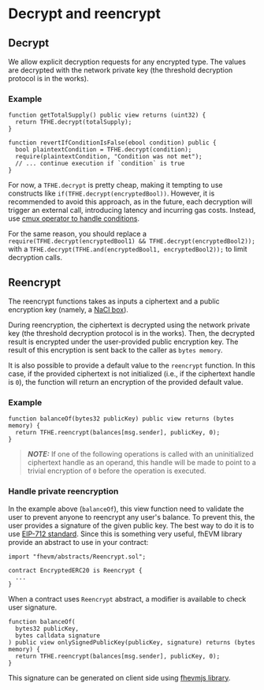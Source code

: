 # Decrypt and reencrypt

## Decrypt

We allow explicit decryption requests for any encrypted type. The values are decrypted with the network private key (the threshold decryption protocol is in the works).

### Example

```solidity
function getTotalSupply() public view returns (uint32) {
  return TFHE.decrypt(totalSupply);
}

function revertIfConditionIsFalse(ebool condition) public {
  bool plaintextCondition = TFHE.decrypt(condition);
  require(plaintextCondition, "Condition was not met");
  // ... continue execution if `condition` is true
}
```

For now, a `TFHE.decrypt` is pretty cheap, making it tempting to use constructs like `if(TFHE.decrypt(encryptedBool))`. However, it is recommended to avoid this approach, as in the future, each decryption will trigger an external call, introducing latency and incurring gas costs. Instead, use [cmux operator to handle conditions](conditions.md).

For the same reason, you should replace a `require(TFHE.decrypt(encryptedBool1) && TFHE.decrypt(encryptedBool2));` with a `TFHE.decrypt(TFHE.and(encryptedBool1, encryptedBool2));` to limit decryption calls.

## Reencrypt

The reencrypt functions takes as inputs a ciphertext and a public encryption key (namely, a [NaCl box](https://nacl.cr.yp.to/index.html)).

During reencryption, the ciphertext is decrypted using the network private key (the threshold decryption protocol is in the works).
Then, the decrypted result is encrypted under the user-provided public encryption key.
The result of this encryption is sent back to the caller as `bytes memory`.

It is also possible to provide a default value to the `reencrypt` function.
In this case, if the provided ciphertext is not initialized (i.e., if the ciphertext handle is `0`), the function will return an encryption of the provided default value.

### Example

```solidity
function balanceOf(bytes32 publicKey) public view returns (bytes memory) {
  return TFHE.reencrypt(balances[msg.sender], publicKey, 0);
}
```

> **_NOTE:_** If one of the following operations is called with an uninitialized ciphertext handle as an operand, this handle will be made to point to a trivial encryption of `0` before the operation is executed.

### Handle private reencryption

In the example above (`balanceOf`), this view function need to validate the user to prevent anyone to reencrypt any user's balance. To prevent this, the user provides a signature of the given public key. The best way to do it is to use [EIP-712 standard](https://eips.ethereum.org/EIPS/eip-712). Since this is something very useful, fhEVM library provide an abstract to use in your contract:

```solidity
import "fhevm/abstracts/Reencrypt.sol";

contract EncryptedERC20 is Reencrypt {
  ...
}
```

When a contract uses `Reencrypt` abstract, a modifier is available to check user signature.

```solidity
function balanceOf(
  bytes32 publicKey,
  bytes calldata signature
) public view onlySignedPublicKey(publicKey, signature) returns (bytes memory) {
  return TFHE.reencrypt(balances[msg.sender], publicKey, 0);
}
```

This signature can be generated on client side using [fhevmjs library](../client/reencryption.md).
